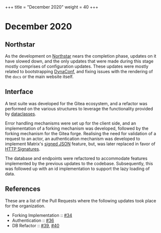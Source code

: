 +++
title = "December 2020"
weight = 40
+++

# December 2020
## Northstar

As the development on [Northstar](@/services/northstar.md) nears the completion phase,
updates on it have slowed down, and the only updates that were made during this
stage mostly comprises of configuration updates.
These updates were mostly related to bootstrapping [DynaConf](https://www.dynaconf.com/), 
and fixing issues with the rendering of the `docs` or the main website itself.

## Interface

A test suite was developed for the Gitea ecosystem, and a refactor was performed on the
various structures to leverage the functionality provided by [dataclasses](https://docs.python.org/3/library/dataclasses.html).

Error handling mechanisms were set up for the client side, and an implementation of a 
forking mechanism was developed, followed by the forking mechanism for the Gitea forge.
Realising the need for validation of a request to an actor, an authentication 
mechanism was developed to implement Matrix's [signed JSON](https://github.com/matrix-org/python-signedjson)
feature, but, was later replaced in favor of [HTTP Signatures](https://tools.ietf.org/html/draft-cavage-http-signatures).

The database and endpoints were refactored to accommodate features implemented
by the previous updates to the codebase. Subsequently, this was followed up with an 
id implementation to support the lazy loading of data.

## References
These are a list of the Pull Requests where the following updates took place for the
organization.

- Forking Implementation :: [#34](https://github.com/forgeflux-org/interface/commit/5c9f61d60ce069963da7abc761b9ba3d81c8883a)
- Authentication :: [#36](https://github.com/forgeflux-org/interface/commit/5cc206cbe5be83cedac14949a537baad4c6351e3)
- DB Refactor :: [#39](https://github.com/forgeflux-org/interface/commit/57c9a085b38f8c3bab7975e18d21e4455ad3cac9), [#40](https://github.com/forgeflux-org/interface/commit/d9d785ca116e9a2bb9a40cf3eaa16a8b275d1593)
